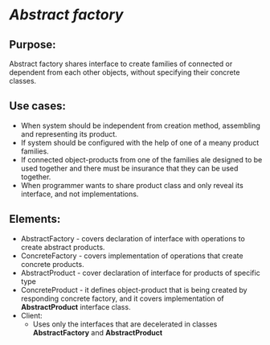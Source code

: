 # ***Abstract factory***

## Purpose:
Abstract factory shares interface to create families of connected or dependent from each other objects, without specifying their concrete classes.

## Use cases:
- When system should be independent from creation method, assembling and representing its product.
- If system should be configured with the help of one of a meany product families.
- If connected object-products from one of the families ale designed to be used together and there must be insurance that they can be used together.
- When programmer wants to share product class and only reveal its interface, and not implementations.

## Elements:
- AbstractFactory - covers declaration of interface with operations to create abstract products. 
- ConcreteFactory - covers implementation of operations that create concrete products.
- AbstractProduct - cover declaration of interface for products of specific type
- ConcreteProduct - it defines object-product that is being created by responding concrete factory, and it covers implementation of __AbstractProduct__ interface class.
- Client:
  - Uses only the interfaces that are decelerated in classes __AbstractFactory__ and __AbstractProduct__